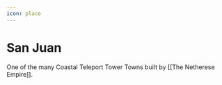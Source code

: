```yaml
---
icon: place
---
```

# San Juan
One of the many Coastal Teleport Tower Towns built by [[The Netherese Empire]].

